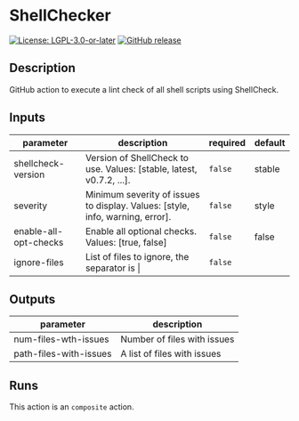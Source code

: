 # ShellChecker

[![License: LGPL-3.0-or-later](https://img.shields.io/badge/license-LGPL--3.0%2B-blue)](https://www.gnu.org/licenses/lgpl-3.0.html)
[![GitHub release](https://img.shields.io/github/v/release/a5k-actions/shellchecker)](https://github.com/a5k-actions/shellchecker/releases/latest)

<!-- action-docs-description -->
## Description

GitHub action to execute a lint check of all shell scripts using ShellCheck.


<!-- action-docs-description -->

<!-- action-docs-inputs -->
## Inputs

| parameter | description | required | default |
| - | - | - | - |
| shellcheck-version | Version of ShellCheck to use. Values: [stable, latest, v0.7.2, ...]. | `false` | stable |
| severity | Minimum severity of issues to display. Values: [style, info, warning, error]. | `false` | style |
| enable-all-opt-checks | Enable all optional checks. Values: [true, false] | `false` | false |
| ignore-files | List of files to ignore, the separator is &#124; | `false` |  |



<!-- action-docs-inputs -->

<!-- action-docs-outputs -->
## Outputs

| parameter | description |
| - | - |
| num-files-wth-issues | Number of files with issues |
| path-files-with-issues | A list of files with issues |



<!-- action-docs-outputs -->

<!-- action-docs-runs -->
## Runs

This action is an `composite` action.


<!-- action-docs-runs -->
